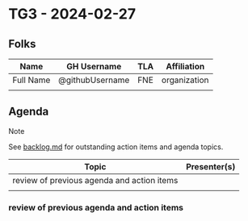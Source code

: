# TG3 - 2024-02-27

## Folks

| Name      | GH Username     | TLA | Affiliation  |
| --------- | --------------- | --- | ------------ |
| Full Name | @githubUsername | FNE | organization |
|           |                 |     |              |

## Agenda

> [!NOTE]
> See [backlog.md](../backlog.md) for outstanding action items and agenda topics.

| Topic                                      | Presenter(s) |
| ------------------------------------------ | ------------ |
| review of previous agenda and action items |              |
|                                            |              |

### review of previous agenda and action items
